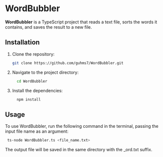 # WordBubbler

**WordBubbler** is a TypeScript project that reads a text file, sorts the words it contains, and saves the result to a new file.

## Installation

1. Clone the repository:

   ```bash
   git clone https://github.com/guhms7/WordBubbler.git
   ```

2. Navigate to the project directory:
   ```bash
     cd WordBubbler
   ```
3. Install the dependencies:
   ```bash
     npm install
   ```

## Usage

To use WordBubbler, run the following command in the terminal, passing the input file name as an argument:

```bash
 ts-node WordBubbler.ts <file_name.txt>
```

The output file will be saved in the same directory with the \_ord.txt suffix.
